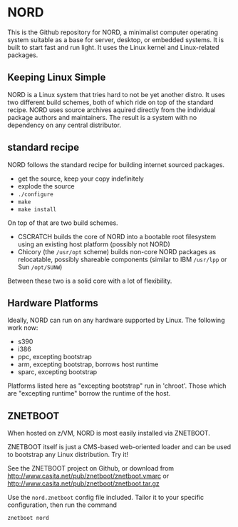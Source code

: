 # NORD

This is the Github repository for NORD,
a minimalist computer operating system suitable as a base for
server, desktop, or embedded systems.  It is built to start fast
and run light.  It uses the Linux kernel and Linux-related packages.

## Keeping Linux Simple

NORD is a Linux system that tries hard to not be yet another distro.
It uses two different build schemes, both of which ride on top of
the standard recipe. NORD uses source archives aquired directly from
the individual package authors and maintainers. The result is a system
with no dependency on any central distributor.

## standard recipe

NORD follows the standard recipe for building internet sourced packages.

* get the source, keep your copy indefinitely
* explode the source
* `./configure`
* `make`
* `make install`

On top of that are two build schemes.

* CSCRATCH
	builds the core of NORD into a bootable root filesystem
	using an existing host platform (possibly not NORD)
* Chicory (the `/usr/opt` scheme)
	builds non-core NORD packages as relocatable,
	possibly shareable components (similar to 
	IBM `/usr/lpp` or Sun `/opt/SUNW`)

Between these two is a solid core with a lot of flexibility.

## Hardware Platforms

Ideally, NORD can run on any hardware supported by Linux.
The following work now:

* s390
* i386
* ppc, excepting bootstrap
* arm, excepting bootstrap, borrows host runtime
* sparc, excepting bootstrap

Platforms listed here as "excepting bootstrap" run in 'chroot'.
Those which are "excepting runtime" borrow the runtime of the host.

## ZNETBOOT

When hosted on z/VM, NORD is most easily installed via ZNETBOOT.

ZNETBOOT itself is just a CMS-based web-oriented loader
and can be used to bootstrap any Linux distribution.
Try it!

See the ZNETBOOT project on Github, or download from
http://www.casita.net/pub/znetboot/znetboot.vmarc
or
http://www.casita.net/pub/znetboot/znetboot.tar.gz

Use the `nord.znetboot` config file included.
Tailor it to your specific configuration, then run the command

    znetboot nord


